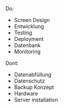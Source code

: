 Do:

- Screen Design
- Entwicklung
- Testing
- Deployment
- Datenbank
- Monitoring

Dont:

- Datenabfüllung
- Datenschutz
- Backup Konzept
- Hardware
- Server installation
